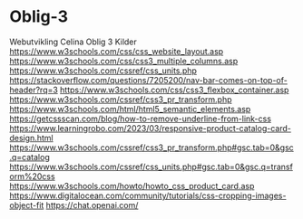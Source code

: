 # Oblig-3
Webutvikling Celina Oblig 3
Kilder
https://www.w3schools.com/css/css_website_layout.asp
https://www.w3schools.com/css/css3_multiple_columns.asp
https://www.w3schools.com/cssref/css_units.php
https://stackoverflow.com/questions/7205200/nav-bar-comes-on-top-of-header?rq=3
https://www.w3schools.com/css/css3_flexbox_container.asp
https://www.w3schools.com/cssref/css3_pr_transform.php
https://www.w3schools.com/html/html5_semantic_elements.asp
https://getcssscan.com/blog/how-to-remove-underline-from-link-css
https://www.learningrobo.com/2023/03/responsive-product-catalog-card-design.html
https://www.w3schools.com/cssref/css3_pr_transform.php#gsc.tab=0&gsc.q=catalog
https://www.w3schools.com/cssref/css_units.php#gsc.tab=0&gsc.q=transform%20css
https://www.w3schools.com/howto/howto_css_product_card.asp
https://www.digitalocean.com/community/tutorials/css-cropping-images-object-fit
https://chat.openai.com/
